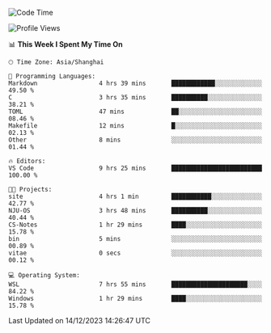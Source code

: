 <!--START_SECTION:waka-->
![Code Time](http://img.shields.io/badge/Code%20Time-1%2C432%20hrs%2020%20mins-blue)

![Profile Views](http://img.shields.io/badge/Profile%20Views-1-blue)

📊 **This Week I Spent My Time On** 

```text
🕑︎ Time Zone: Asia/Shanghai

💬 Programming Languages: 
Markdown                 4 hrs 39 mins       ████████████░░░░░░░░░░░░░   49.50 % 
C                        3 hrs 35 mins       ██████████░░░░░░░░░░░░░░░   38.21 % 
TOML                     47 mins             ██░░░░░░░░░░░░░░░░░░░░░░░   08.46 % 
Makefile                 12 mins             █░░░░░░░░░░░░░░░░░░░░░░░░   02.13 % 
Other                    8 mins              ░░░░░░░░░░░░░░░░░░░░░░░░░   01.44 % 

🔥 Editors: 
VS Code                  9 hrs 25 mins       █████████████████████████   100.00 % 

🐱‍💻 Projects: 
site                     4 hrs 1 min         ███████████░░░░░░░░░░░░░░   42.77 % 
NJU-OS                   3 hrs 48 mins       ██████████░░░░░░░░░░░░░░░   40.44 % 
CS-Notes                 1 hr 29 mins        ████░░░░░░░░░░░░░░░░░░░░░   15.78 % 
bin                      5 mins              ░░░░░░░░░░░░░░░░░░░░░░░░░   00.89 % 
vitae                    0 secs              ░░░░░░░░░░░░░░░░░░░░░░░░░   00.12 % 

💻 Operating System: 
WSL                      7 hrs 55 mins       █████████████████████░░░░   84.22 % 
Windows                  1 hr 29 mins        ████░░░░░░░░░░░░░░░░░░░░░   15.78 % 
```


 Last Updated on 14/12/2023 14:26:47 UTC
<!--END_SECTION:waka-->